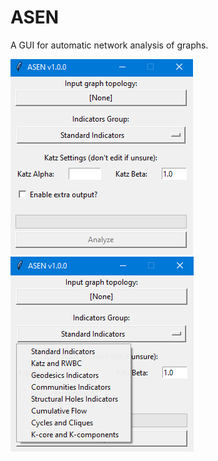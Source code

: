 # ASEN
A GUI for automatic network analysis of graphs.

![screenshot1](https://github.com/mbiggiero/ASEN/blob/main/screenshot1.png?raw=true)    ![screenshot2](https://github.com/mbiggiero/ASEN/blob/main/screenshot2.png?raw=true)
